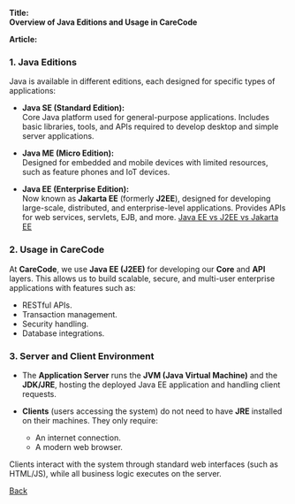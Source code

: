 **Title:**  
**Overview of Java Editions and Usage in CareCode**

**Article:**  

### 1. Java Editions  
Java is available in different editions, each designed for specific types of applications:

- **Java SE (Standard Edition):**  
  Core Java platform used for general-purpose applications. Includes basic libraries, tools, and APIs required to develop desktop and simple server applications.

- **Java ME (Micro Edition):**  
  Designed for embedded and mobile devices with limited resources, such as feature phones and IoT devices.

- **Java EE (Enterprise Edition):**  
  Now known as **Jakarta EE** (formerly **J2EE**), designed for developing large-scale, distributed, and enterprise-level applications. Provides APIs for web services, servlets, EJB, and more. [Java EE vs J2EE vs Jakarta EE](https://www.baeldung.com/java-enterprise-evolution#:~:text=Actually%2C%20the%20Eclipse%20Foundation%20legally,voted%20and%20picked%3A%20Jakarta%20EE.)

### 2. Usage in CareCode  
At **CareCode**, we use **Java EE (J2EE)** for developing our **Core** and **API** layers. This allows us to build scalable, secure, and multi-user enterprise applications with features such as:

- RESTful APIs.  
- Transaction management.  
- Security handling.  
- Database integrations.

### 3. Server and Client Environment  

- The **Application Server** runs the **JVM (Java Virtual Machine)** and the **JDK/JRE**, hosting the deployed Java EE application and handling client requests.

- **Clients** (users accessing the system) do not need to have **JRE** installed on their machines. They only require:  
  - An internet connection.  
  - A modern web browser.  

Clients interact with the system through standard web interfaces (such as HTML/JS), while all business logic executes on the server.



[Back](https://github.com/hmislk/hmis/wiki/Java)